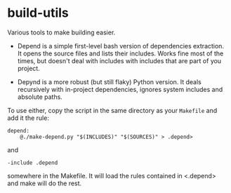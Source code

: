 # build-utils
Various tools to make building easier.

* Depend is a simple first-level bash version of dependencies extraction. It opens the source files and lists their includes. Works fine most of the times, but doesn't deal with includes with includes that are part of you project.

* Depynd is a more robust (but still flaky) Python version. It deals recursively with in-project dependencies, ignores system includes and absolute paths.

To use either, copy the script in the same directory as your `Makefile` and add it the rule:

```
depend:
	@./make-depend.py "$(INCLUDES)" "$(SOURCES)" > .depend>
```

and

```
-include .depend
```

somewhere in the Makefile. It will load the rules contained in <.depend> and make will do the rest.
